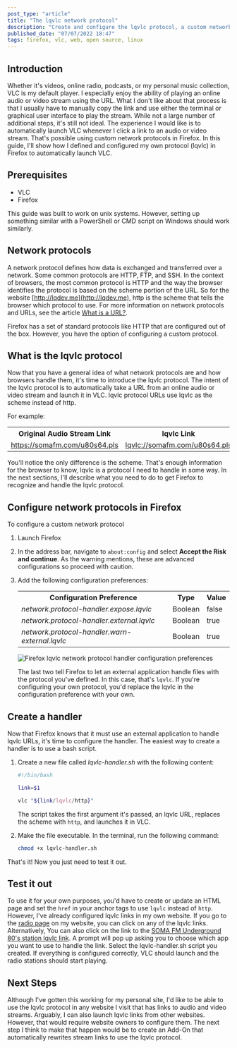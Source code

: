 ```yaml
---
post_type: "article" 
title: "The lqvlc network protocol"
description: "Create and configure the lqvlc protocol, a custom network protocol to automatically launch audio and video streams in VLC from Firefox"
published_date: "07/07/2022 18:47"
tags: firefox, vlc, web, open source, linux
---
```


## Introduction

Whether it's videos, online radio, podcasts, or my personal music collection, VLC is my default player. I especially enjoy the ability of playing an online audio or video stream using the URL. What I don't like about that process is that I usually have to manually copy the link and use either the terminal or graphical user interface to play the stream. While not a large number of additional steps, it's still not ideal. The experience I would like is to automatically launch VLC whenever I click a link to an audio or video stream. That's possible using custom network protocols in Firefox. In this guide, I'll show how I defined and configured my own protocol (lqvlc) in Firefox to automatically launch VLC. 

## Prerequisites

- VLC
- Firefox

This guide was built to work on unix systems. However, setting up something similar with a PowerShell or CMD script on Windows should work similarly. 

## Network protocols

A network protocol defines how data is exchanged and transferred over a network. Some common protocols are HTTP, FTP, and SSH. In the context of browsers, the most common protocol is HTTP and the way the browser identifies the protocol is based on the scheme portion of the URL. So for the website [http://lqdev.me](http://lqdev.me), http is the scheme that tells the browser which protocol to use. For more information on network protocols and URLs, see the article [What is a URL?](https://developer.mozilla.org/docs/Learn/Common_questions/What_is_a_URL).

Firefox has a set of standard protocols like HTTP that are configured out of the box. However, you have the option of configuring a custom protocol. 

## What is the lqvlc protocol

Now that you have a general idea of what network protocols are and how browsers handle them, it's time to introduce the lqvlc protocol. The intent of the lqvlc protocol is to automatically take a URL from an online audio or video stream and launch it in VLC. lqvlc protocol URLs use lqvlc as the scheme instead of http. 

For example:

<table class="table">
    <tr>
        <th>Original Audio Stream Link</th>
        <th>lqvlc Link</th>
    </tr>
    <tr>
        <td><a href="https://somafm.com/u80s64.pls">https://somafm.com/u80s64.pls</a></td>
        <td><a href="lqvlc://somafm.com/u80s64.pls">lqvlc://somafm.com/u80s64.pls</a></td>
    </tr>    
</table>

You'll notice the only difference is the scheme. That's enough information for the browser to know, lqvlc is a protocol I need to handle in some way. In the next sections, I'll describe what you need to do to get Firefox to recognize and handle the lqvlc protocol. 

## Configure network protocols in Firefox

To configure a custom network protocol

1. Launch Firefox
1. In the address bar, navigate to `about:config` and select **Accept the Risk and continue**. As the warning mentions, these are advanced configurations so proceed with caution.
1. Add the following configuration preferences:

    <table class="table">
        <tr>
            <th>Configuration Preference</th>
            <th>Type</th>
            <th>Value</th>
        </tr>
        <tr>
            <td><i>network.protocol-handler.expose.lqvlc</i></td>
            <td>Boolean</td>
            <td>false</td>
        </tr>                            
        <tr>
            <td><i>network.protocol-handler.external.lqvlc</i></td>
            <td>Boolean</td>
            <td>true</td>
        </tr>
        <tr>
            <td><i>network.protocol-handler.warn-external.lqvlc</i></td>
            <td>Boolean</td>
            <td>true</td>
        </tr>
    </table>

    ![Firefox lqvlc network protocol handler configuration preferences](https://user-images.githubusercontent.com/11130940/177898847-79cce773-9275-4e4d-8e7c-a6b5fbfe8f48.png)


    The last two tell Firefox to let an external application handle files with the protocol you've defined. In this case, that's `lqvlc`. If you're configuring your own protocol, you'd replace the lqvlc in the configuration preference with your own.

## Create a handler

Now that Firefox knows that it must use an external application to handle lqvlc URLs, it's time to configure the handler. The easiest way to create a handler is to use a bash script. 

1. Create a new file called *lqvlc-handler.sh* with the following content:

    ```bash
    #!/bin/bash

    link=$1

    vlc "${link/lqvlc/http}"
    ```

    The script takes the first argument it's passed, an lqvlc URL, replaces the scheme with `http`, and launches it in VLC.

1. Make the file executable. In the terminal, run the following command:

    ```bash
    chmod +x lqvlc-handler.sh
    ```

That's it! Now you just need to test it out. 

## Test it out

To use it for your own purposes, you'd have to create or update an HTML page and set the `href` in your anchor tags to use `lqvlc` instead of `http`. However, I've already configured lqvlc links in my own website. If you go to the [radio page](/radio) on my website, you can click on any of the lqvlc links. Alternatively, You can also click on the link to the [SOMA FM Underground 80's station lqvlc link](lqvlc://somafm.com/u80s64.pls). A prompt will pop up asking you to choose which app you want to use to handle the link. Select the lqvlc-handler.sh script you created. If everything is configured correctly, VLC should launch and the radio stations should start playing. 

## Next Steps

Although I've gotten this working for my personal site, I'd like to be able to use the lqvlc protocol in any website I visit that has links to audio and video streams. Arguably, I can also launch lqvlc links from other websites. However, that would require website owners to configure them. The next step I think to make that happen would be to create an Add-On that automatically rewrites stream links to use the lqvlc protocol. 